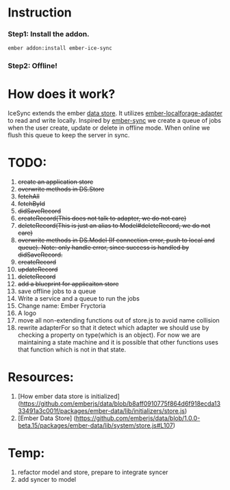 # Instruction
### Step1: Install the addon.
```bash
ember addon:install ember-ice-sync
```
### Step2: Offline!


# How does it work?
IceSync extends the ember [data store](http://emberjs.com/api/data/classes/DS.Store.html).
It utilizes [ember-localforage-adapter](https://github.com/genkgo/ember-localforage-adapter/) to read and write locally.
Inspired by [ember-sync](https://github.com/kurko/ember-sync) we create a queue of jobs when the user create, update or delete in offline mode. When online we flush this queue to keep the server in sync.

# TODO:
1. <del>create an application store</del>
1. <del>overwrite methods in DS.Store</del>
  1. <del>fetchAll</del>
  1. <del>fetchById</del>
  1. <del>didSaveRecord</del>
  1. <del>createRecord(This does not talk to adapter, we do not care)</del>
  1. <del>deleteRecord(This is just an alias to Model#deleteRecord, we do not care)</del>
1. <del>overwrite methods in DS.Model (If connection error, push to local and queue).
Note: only handle error, since success is handled by didSaveRecord.</del>
  1. <del>createRecord</del>
  1. <del>updateRecord</del>
  1. <del>deleteRecord</del>
1. <del>add a blueprint for applicaiton store</del>
1. save offline jobs to a queue
1. Write a service and a queue to run the jobs
1. Change name: Ember Fryctoria
1. A logo
1. move all non-extending functions out of store.js to avoid name collision
1. rewrite adapterFor so that it detect which adapter we should use by checking
   a property on type(which is an object). For now we are maintaining a state
   machine and it is possible that other functions uses that function which is
   not in that state.

# Resources:
1. [How ember data store is initialized] (https://github.com/emberjs/data/blob/b8aff0910775f864d6f918ecda1333491a3c001f/packages/ember-data/lib/initializers/store.js)
2. [Ember Data Store] (https://github.com/emberjs/data/blob/1.0.0-beta.15/packages/ember-data/lib/system/store.js#L107)

# Temp:
1. refactor model and store, prepare to integrate syncer
1. add syncer to model
